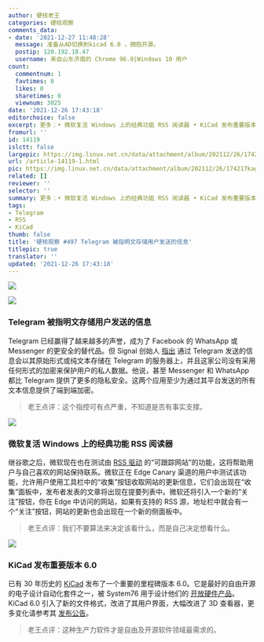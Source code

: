 ```yaml
---
author: 硬核老王
categories: 硬核观察
comments_data:
- date: '2021-12-27 11:48:28'
  message: 准备从AD切换到kicad 6.0 ，拥抱开源。
  postip: 120.192.18.47
  username: 来自山东济南的 Chrome 96.0|Windows 10 用户
count:
  commentnum: 1
  favtimes: 0
  likes: 0
  sharetimes: 0
  viewnum: 3025
date: '2021-12-26 17:43:18'
editorchoice: false
excerpt: 更多：• 微软复活 Windows 上的经典功能 RSS 阅读器 • KiCad 发布重要版本 6.0
fromurl: ''
id: 14119
islctt: false
largepic: https://img.linux.net.cn/data/attachment/album/202112/26/174217kagj8y402gog0thy.jpg
url: /article-14119-1.html
pic: https://img.linux.net.cn/data/attachment/album/202112/26/174217kagj8y402gog0thy.jpg.thumb.jpg
related: []
reviewer: ''
selector: ''
summary: 更多：• 微软复活 Windows 上的经典功能 RSS 阅读器 • KiCad 发布重要版本 6.0
tags:
- Telegram
- RSS
- KiCad
thumb: false
title: '硬核观察 #497 Telegram 被指明文存储用户发送的信息'
titlepic: true
translator: ''
updated: '2021-12-26 17:43:18'
---
```


![](https://img.linux.net.cn/data/attachment/album/202112/26/174217kagj8y402gog0thy.jpg)


![](https://img.linux.net.cn/data/attachment/album/202112/26/174231qehchjoavajlckca.jpg)


### Telegram 被指明文存储用户发送的信息


Telegram 已经赢得了越来越多的声誉，成为了 Facebook 的 WhatsApp 或 Messenger 的更安全的替代品。但 Signal 创始人 [指出](https://www.phonearena.com/news/telegram-online-privacy-security_id137402) 通过 Telegram 发送的信息会以其原始形式或纯文本存储在 Telegram 的服务器上，并且这家公司没有采用任何形式的加密来保护用户的私人数据。他说，甚至 Messenger 和 WhatsApp 都比 Telegram 提供了更多的隐私安全。这两个应用至少为通过其平台发送的所有文本信息提供了端到端加密。



> 
> 老王点评：这个指控可有点严重，不知道是否有事实支撑。
> 
> 
> 


![](https://img.linux.net.cn/data/attachment/album/202112/26/174241ok0ctspmc9wr0m9j.jpg)


### 微软复活 Windows 上的经典功能 RSS 阅读器


继谷歌之后，微软现在也在测试由 [RSS 驱动](https://www.windowslatest.com/2021/12/26/microsoft-edge-to-revive-rss-feeds/) 的“可跟踪网站”的功能，这将帮助用户与自己喜欢的网站保持联系。微软正在 Edge Canary 渠道的用户中测试该功能，允许用户使用工具栏中的“收集”按钮收取网站的更新信息，它们会出现在“收集”面板中，发布者发表的文章将出现在提要列表中。微软还将引入一个新的“关注”按钮，你在 Edge 中访问的网站，如果有支持的 RSS 源，地址栏中就会有一个“关注”按钮，网站的更新也会出现在一个新的侧面板中。



> 
> 老王点评：我们不要算法来决定该看什么，而是自己决定想看什么。
> 
> 
> 


![](https://img.linux.net.cn/data/attachment/album/202112/26/174307rhhzrdnu1ud2yyyu.jpg)


### KiCad 发布重要版本 6.0


已有 30 年历史的 [KiCad](https://www.kicad.org/) 发布了一个重要的里程碑版本 6.0。它是最好的自由开源的电子设计自动化套件之一，被 System76 用于设计他们的 [开放硬件产品](https://www.phoronix.com/scan.php?page=news_item&px=System76-Launch-Keyboard)。KiCad 6.0 引入了新的文件格式，改进了其用户界面，大幅改进了 3D 查看器，更多变化请参考其 [发布公告](https://www.kicad.org/blog/2021/12/KiCad-6.0.0-Release/)。



> 
> 老王点评：这种生产力软件才是自由及开源软件领域最需求的。
> 
> 
>